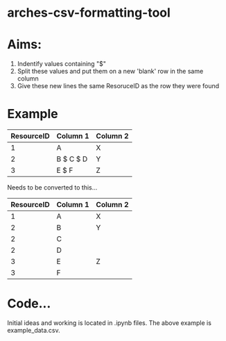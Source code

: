 # arches-csv-formatting-tool
# Aims: 
1. Indentify values containing "$"  
2. Split these values and put them on a new 'blank' row in the same column
3. Give these new lines the same ResoruceID as the row they were found


# Example 
| ResourceID  | Column 1 | Column 2 | 
|---|---|---|
| 1 |  A | X | 
| 2 | B $ C $ D| Y |
| 3 | E $ F | Z |

 Needs to be converted to this... 

| ResourceID  | Column 1 | Column 2 |
|---|---|---|
| 1 | A | X | 
| 2 | B | Y | 
| 2 | C |   |
| 2 | D |   |
| 3 | E | Z |
| 3 | F |   |

# Code...
Initial ideas and working is located in .ipynb files. The above example is example_data.csv.
